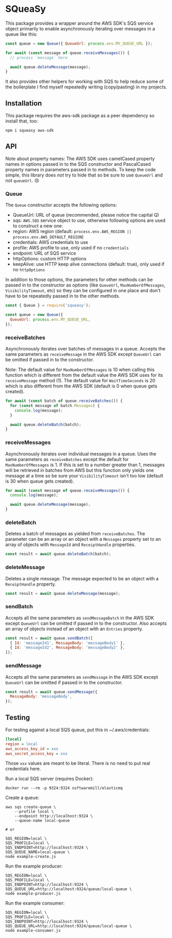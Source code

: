 # SQueaSy

This package provides a wrapper around the AWS SDK's SQS service object primarily to enable asynchronously iterating over messages in a queue like this:

```javascript
const queue = new Queue({ QueueUrl: process.env.MY_QUEUE_URL });

for await (const message of queue.receiveMessages()) {
  // process `message` here

  await queue.deleteMessage(message);
}
```

It also provides other helpers for working with SQS to help reduce some of the boilerplate I find myself repeatedly writing (copy/pasting) in my projects.

## Installation

This package requires the aws-sdk package as a peer dependency so install that, too:

```shell
npm i squeasy aws-sdk
```

## API

Note about property names: The AWS SDK uses camelCased property names in options passed in to the SQS constructor and PascalCased property names in parameters passed in to methods. To keep the code simple, this library does _not_ try to hide that so be sure to use `QueueUrl` and not `queueUrl`. 😢

### Queue

The `Queue` constructor accepts the following options:

- QueueUrl: URL of queue (recommended, please notice the capital Q)
- sqs: `AWS.SQS` service object to use, otherwise following options are used to construct a new one:
- region: AWS region (default: `process.env.AWS_REGION || process.env.AWS_DEFAULT_REGION`)
- credentials: AWS credentials to use
- profile: AWS profile to use, only used if no `credentials`
- endpoint: URL of SQS service
- httpOptions: custom HTTP options
- keepAlive: use HTTP keep alive connections (default: true), only used if no `httpOptions`

In addition to those options, the parameters for other methods can be passed in to the constructor as options (like `QueueUrl`, `MaxNumberOfMessages`, `VisibilityTimeout`, etc) so they can be configured in one place and don't have to be repeatedly passed in to the other methods.

```javascript
const { Queue } = require('squeasy');

const queue = new Queue({
  QueueUrl: process.env.MY_QUEUE_URL,
});
```

### receiveBatches

Asynchronously iterates over batches of messages in a queue. Accepts the same parameters as `receiveMessage` in the AWS SDK except `QueueUrl` can be omitted if passed in to the constructor.

Note: The default value for `MaxNumberOfMessages` is 10 when calling this function which is different from the default value the AWS SDK uses for its `receiveMessage` method (1). The default value for `WaitTimeSeconds` is 20 which is also different from the AWS SDK (default is 0 when queue gets created).

```javascript
for await (const batch of queue.receiveBatches()) {
  for (const message of batch.Messages) {
    console.log(message);
  }

  await queue.deleteBatch(batch);
}
```

### receiveMessages

Asynchronously iterates over individual messages in a queue. Uses the same parameters as `receiveBatches` except the default for `MaxNumberOfMessages` is 1. If this is set to a number greater than 1, messages will be retrieved in batches from AWS but this function only yields one message at a time so be sure your `VisibilityTimeout` isn't too low (default is 30 when queue gets created).

```javascript
for await (const message of queue.receiveMessages()) {
  console.log(message);

  await queue.deleteMessage(message);
}
```

### deleteBatch

Deletes a batch of messages as yielded from `receiveBatches`. The parameter can be an array or an object with a `Messages` property set to an array of objects with `MessageId` and `ReceiptHandle` properties.

```javascript
const result = await queue.deleteBatch(batch);
```

### deleteMessage

Deletes a single message. The message expected to be an object with a `ReceiptHandle` property.

```javascript
const result = await queue.deleteMessage(message);
```

### sendBatch

Accepts all the same parameters as `sendMessageBatch` in the AWS SDK except `QueueUrl` can be omitted if passed in to the constructor. Also accepts an array of objects instead of an object with an `Entries` property.

```javascript
const result = await queue.sendBatch([
  { Id: 'messageId1', MessageBody: 'messageBody1' },
  { Id: 'messageId2', MessageBody: 'messageBody2' },
]);
```

### sendMessage

Accepts all the same parameters as `sendMessage` in the AWS SDK except `QueueUrl` can be omitted if passed in to the constructor.

```javascript
const result = await queue.sendMessage({
  MessageBody: 'messageBody',
});
```

## Testing

For testing against a local SQS queue, put this in ~/.aws/credentials:

```ini
[local]
region = local
aws_access_key_id = xxx
aws_secret_access_key = xxx
```

Those `xxx` values are meant to be literal. There is no need to put real credentials here.

Run a local SQS server (requires Docker):

```shell
docker run --rm -p 9324:9324 softwaremill/elasticmq
```

Create a queue:

```shell
aws sqs create-queue \
    --profile local \
    --endpoint http://localhost:9324 \
    --queue-name local-queue

# or

SQS_REGION=local \
SQS_PROFILE=local \
SQS_ENDPOINT=http://localhost:9324 \
SQS_QUEUE_NAME=local-queue \
node example-create.js
```

Run the example producer:

```shell
SQS_REGION=local \
SQS_PROFILE=local \
SQS_ENDPOINT=http://localhost:9324 \
SQS_QUEUE_URL=http://localhost:9324/queue/local-queue \
node example-producer.js
```

Run the example consumer:

```shell
SQS_REGION=local \
SQS_PROFILE=local \
SQS_ENDPOINT=http://localhost:9324 \
SQS_QUEUE_URL=http://localhost:9324/queue/local-queue \
node example-consumer.js
```
